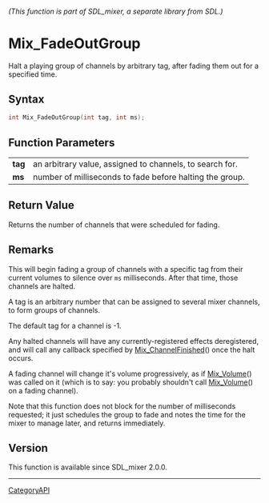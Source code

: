 ###### (This function is part of SDL_mixer, a separate library from SDL.)
# Mix_FadeOutGroup

Halt a playing group of channels by arbitrary tag, after fading them out for a specified time.

## Syntax

```c
int Mix_FadeOutGroup(int tag, int ms);

```

## Function Parameters

|             |                                                          |
| ----------- | -------------------------------------------------------- |
| **tag**     | an arbitrary value, assigned to channels, to search for. |
| **ms**      | number of milliseconds to fade before halting the group. |

## Return Value

Returns the number of channels that were scheduled for fading.

## Remarks

This will begin fading a group of channels with a specific tag from their
current volumes to silence over `ms` milliseconds. After that time, those
channels are halted.

A tag is an arbitrary number that can be assigned to several mixer
channels, to form groups of channels.

The default tag for a channel is -1.

Any halted channels will have any currently-registered effects
deregistered, and will call any callback specified by
[Mix_ChannelFinished](Mix_ChannelFinished.md)() once the halt occurs.

A fading channel will change it's volume progressively, as if
[Mix_Volume](Mix_Volume.md)() was called on it (which is to say: you probably
shouldn't call [Mix_Volume](Mix_Volume.md)() on a fading channel).

Note that this function does not block for the number of milliseconds
requested; it just schedules the group to fade and notes the time for the
mixer to manage later, and returns immediately.

## Version

This function is available since SDL_mixer 2.0.0.

----
[CategoryAPI](CategoryAPI.md)
